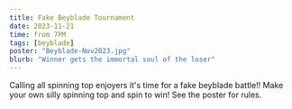 ```yaml
---
title: Fake Beyblade Tournament
date: 2023-11-21
time: from 7PM
tags: [beyblade]
poster: "Beyblade-Nov2023.jpg"
blurb: "Winner gets the immortal soul of the loser"
---
```


Calling all spinning top enjoyers it's time for a fake beyblade battle!! Make your own silly spinning top and spin to win! See the poster for rules.
